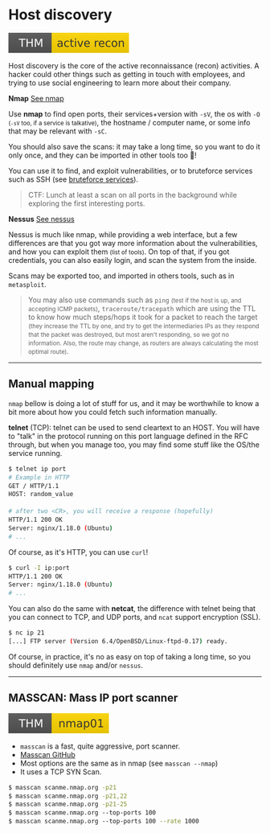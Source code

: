 # Host discovery

[![activerecon](../../_badges/thm/activerecon.svg)](https://tryhackme.com/room/activerecon)

Host discovery is the core of the active reconnaissance (recon) activities. A hacker could other things such as getting in touch with employees, and trying to use social engineering to learn more about their company.

<div class="row row-cols-md-2"><div>

**Nmap** [See nmap](nmap/index.md)

Use **nmap** to find open ports, their services+version with `-sV`, the os with `-O` <small>(`-sV` too, if a service is talkative)</small>, the hostname / computer name, or some info that may be relevant with `-sC`.

You should also save the scans: it may take a long time, so you want to do it only once, and they can be imported in other tools too 🚀!

You can use it to find, and exploit vulnerabilities, or to bruteforce services such as SSH (see [bruteforce services](../../random/crack_password/services.md#nmap)).

> CTF: Lunch at least a scan on all ports in the background while exploring the first interesting ports.
</div><div>

**Nessus** [See nessus](nessus/index.md)

Nessus is much like nmap, while providing a web interface, but a few differences are that you got way more information about the vulnerabilities, and how you can exploit them <small>(list of tools)</small>. On top of that, if you got credentials, you can also easily login, and scan the system from the inside.

Scans may be exported too, and imported in others tools, such as in `metasploit`.
</div></div>

> You may also use commands such as `ping` <small>(test if the host is up, and accepting ICMP packets)</small>, `traceroute/tracepath` which are using the TTL to know how much steps/hops it took for a packet to reach the target <small>(they increase the TTL by one, and try to get the intermediaries IPs as they respond that the packet was destroyed, but most aren't responding, so we got no information. Also, the route may change, as routers are always calculating the most optimal route)</small>.

<hr class="sl">

## Manual mapping

<div class="row row-cols-md-2"><div>

`nmap` bellow is doing a lot of stuff for us, and it may be worthwhile to know a bit more about how you could fetch such information manually.

**telnet** (TCP): telnet can be used to send cleartext to an HOST. You will have to "talk" in the protocol running on this port language defined in the RFC through, but when you manage too, you may find some stuff like the OS/the service running.

```bash
$ telnet ip port
# Example in HTTP
GET / HTTP/1.1
HOST: random_value

# after two <CR>, you will receive a response (hopefully)
HTTP/1.1 200 OK
Server: nginx/1.18.0 (Ubuntu)
# ...
```
</div><div>

Of course, as it's HTTP, you can use `curl`!

```bash
$ curl -I ip:port
HTTP/1.1 200 OK
Server: nginx/1.18.0 (Ubuntu)
# ...
```

You can also do the same with **netcat**, the difference with telnet being that you can connect to TCP, and UDP ports, and `ncat` support encryption (SSL).

```bash
$ nc ip 21
[...] FTP server (Version 6.4/OpenBSD/Linux-ftpd-0.17) ready.
```

Of course, in practice, it's no as easy on top of taking a long time, so you should definitely use `nmap` and/or `nessus`.

</div></div>

<hr class="sr">

## MASSCAN: Mass IP port scanner

[![nmap01](../../_badges/thm/nmap01.svg)](https://tryhackme.com/room/nmap01)

<div class="row row-cols-md-2"><div class="align-self-center">

* `masscan` is a fast, quite aggressive, port scanner.
* [Masscan GitHub](https://github.com/robertdavidgraham/masscan)
* Most options are the same as in nmap (see `masscan --nmap`)
* It uses a TCP SYN Scan.
</div><div>

```bash
$ masscan scanme.nmap.org -p21
$ masscan scanme.nmap.org -p21,22
$ masscan scanme.nmap.org -p21-25
$ masscan scanme.nmap.org ‐‐top-ports 100
$ masscan scanme.nmap.org ‐‐top-ports 100 --rate 1000
```
</div></div>